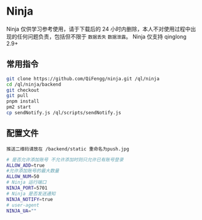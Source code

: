 # Ninja

Ninja 仅供学习参考使用，请于下载后的 24 小时内删除，本人不对使用过程中出现的任何问题负责，包括但不限于 `数据丢失` `数据泄露`。
Ninja 仅支持 qinglong 2.9+

## 常用指令

```bash
git clone https://github.com/QiFengg/ninja.git /ql/ninja
cd /ql/ninja/backend
git checkout
git pull
pnpm install
pm2 start
cp sendNotify.js /ql/scripts/sendNotify.js
```

## 配置文件

`推送二维码请放在 /backend/static 重命名为push.jpg`

```bash
# 是否允许添加账号 不允许添加时则只允许已有账号登录
ALLOW_ADD=true
#允许添加账号的最大数量
ALLOW_NUM=50
# Ninja 运行端口
NINJA_PORT=5701
# Ninja 是否发送通知
NINJA_NOTIFY=true
# user-agent
NINJA_UA=""
```
